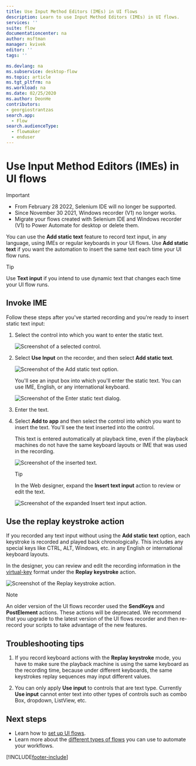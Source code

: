 ```yaml
---
title: Use Input Method Editors (IMEs) in UI flows
description: Learn to use Input Method Editors (IMEs) in UI flows.
services: ''
suite: flow
documentationcenter: na
author: msftman
manager: kvivek
editor: ''
tags: ''

ms.devlang: na
ms.subservice: desktop-flow
ms.topic: article
ms.tgt_pltfrm: na
ms.workload: na
ms.date: 02/25/2020
ms.author: DeonHe
contributors:
- georgiostrantzas
search.app: 
  - Flow
search.audienceType: 
  - flowmaker
  - enduser
---
```


# Use Input Method Editors (IMEs) in UI flows

>[!IMPORTANT]
>
> - From February 28 2022, Selenium IDE will no longer be supported.
> - Since November 30 2021, Windows recorder (V1) no longer works.
> - Migrate your flows created with Selenium IDE and Windows recorder (V1) to Power Automate for desktop or delete them.

You can use the **Add static text** feature to record text input, in any language, using IMEs or regular keyboards in your UI flows. Use **Add static text** if you want the automation to insert the same text each time your UI flow runs. 

>[!TIP]
>Use **Text input** if you intend to use dynamic text that changes each time your UI flow runs.

## Invoke IME

Follow these steps after you've started recording and you're ready to insert static text input:

1. Select the control into which you want to enter the static text.

   ![Screenshot of a selected control.](../media/use-ime/select-control.png)

1. Select **Use Input** on the recorder, and then select **Add static text**.

   ![Screenshot of the Add static text option.](../media/use-ime/add-static-text.png)

   You'll see an input box into which you'll enter the static text. You can use IME, English, or any international keyboard.

   ![Screenshot of the Enter static text dialog.](../media/use-ime/enter-static-text.png)

1. Enter the text.

1. Select **Add to app** and then select the control into which you want to insert the text. You'll see the text 
inserted into the control. 

   This text is entered automatically at playback time, even if the playback machines do not have the same keyboard layouts or IME that was used in the recording.

   ![Screenshot of the inserted text.](../media/use-ime/playback-text.png)

   >[!TIP]
   >In the Web designer, expand the **Insert text input** action to review or edit the text.

   ![Screenshot of the expanded Insert text input action.](../media/use-ime/insert-text-input.png)


## Use the replay keystroke action

If you recorded any text input without using the **Add static text** option, each keystroke is recorded and played back chronologically. This includes any special keys like CTRL, ALT, Windows, etc. in any English or international keyboard layouts.

In the designer, you can review and edit the recording information in the
[virtual-key](/windows/win32/inputdev/virtual-key-codes) format under the **Replay keystroke** action. 

![Screenshot of the Replay keystroke action.](../media/use-ime/virtual-key.png)


> [!NOTE]
> An older version of the UI flows recorder used the **SendKeys** and **PostElement** actions. These actions will be deprecated. We recommend that you upgrade to the latest version of the UI flows recorder and then re-record your scripts to take advantage of the new features.

## Troubleshooting tips

1. If you record keyboard actions with the **Replay keystroke** mode, you have to make sure the playback machine is using the same keyboard as the recording time, because under different keyboards, the same keystrokes replay sequences may input different values.

1. You can only apply **Use input** to controls that are text type. Currently **Use input** cannot enter text into other types of controls such as combo Box, dropdown, ListView, etc.

## Next steps

- Learn how to [set up UI flows](setup.md). 
- Learn more about the [different types of flows](..\flow-types.md) you can use to automate your workflows.




[!INCLUDE[footer-include](../includes/footer-banner.md)]